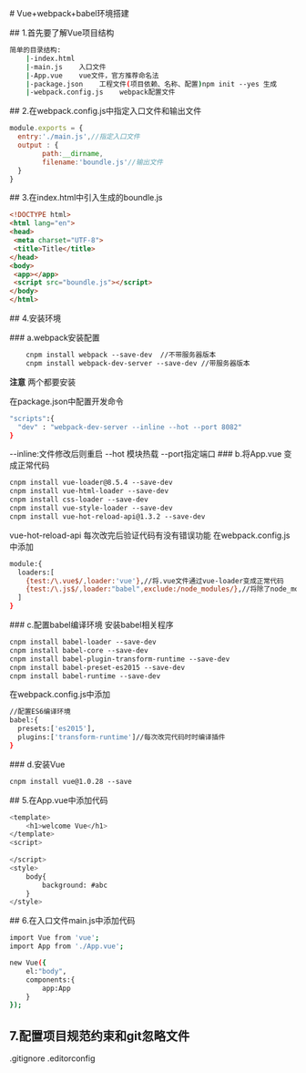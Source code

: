 # Vue+webpack+babel环境搭建

## 1.首先要了解Vue项目结构

```bash
简单的目录结构:
    |-index.html
    |-main.js    入口文件
    |-App.vue    vue文件，官方推荐命名法
    |-package.json    工程文件(项目依赖、名称、配置)npm init --yes 生成
    |-webpack.config.js    webpack配置文件
```

## 2.在webpack.config.js中指定入口文件和输出文件

```javascript
module.exports = {
  entry:'./main.js',//指定入口文件
  output : {
        path:__dirname,
        filename:'boundle.js'//输出文件
  }
}
```

## 3.在index.html中引入生成的boundle.js

```html
<!DOCTYPE html>
<html lang="en">
<head>
 <meta charset="UTF-8">
 <title>Title</title>
</head>
<body>
 <app></app>
 <script src="boundle.js"></script>
</body>
</html>
```

## 4.安装环境

### a.webpack安装配置
```bash
    cnpm install webpack --save-dev  //不带服务器版本
    cnpm install webpack-dev-server --save-dev //带服务器版本
```
**注意** 两个都要安装

在package.json中配置开发命令
```bash
"scripts":{
  "dev" : "webpack-dev-server --inline --hot --port 8082"
}
```

--inline:文件修改后则重启
--hot 模块热载
--port指定端口
### b.将App.vue 变成正常代码

```bash
cnpm install vue-loader@8.5.4 --save-dev
cnpm install vue-html-loader --save-dev
cnpm install css-loader --save-dev
cnpm install vue-style-loader --save-dev
cnpm install vue-hot-reload-api@1.3.2 --save-dev
```

vue-hot-reload-api 每次改完后验证代码有没有错误功能
在webpack.config.js中添加

```bash
module:{
  loaders:[
    {test:/\.vue$/,loader:'vue'},//将.vue文件通过vue-loader变成正常代码
    {test:/\.js$/,loader:"babel",exclude:/node_modules/},//将除了node_modules文件夹下的.js文件通过babel转换成兼容代码
  ]
}
```

### c.配置babel编译环境
安装babel相关程序
```bash
cnpm install babel-loader --save-dev
cnpm install babel-core --save-dev
cnpm install babel-plugin-transform-runtime --save-dev
cnpm install babel-preset-es2015 --save-dev
cnpm install babel-runtime --save-dev
```

在webpack.config.js中添加

```bash
//配置ES6编译环境
babel:{
  presets:['es2015'],
  plugins:['transform-runtime']//每次改完代码时时编译插件
}
```


### d.安装Vue

```bash
cnpm install vue@1.0.28 --save
```


## 5.在App.vue中添加代码

```bash
<template>
    <h1>welcome Vue</h1>
</template>
<script>
    
</script>
<style>
    body{
        background: #abc
    }
</style>
```
## 6.在入口文件main.js中添加代码

```bash
import Vue from 'vue';
import App from './App.vue';

new Vue({
    el:"body",
    components:{
        app:App
    }
});
```

## 7.配置项目规范约束和git忽略文件
.gitignore
.editorconfig